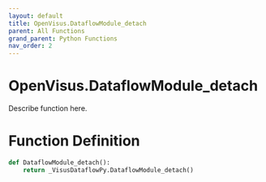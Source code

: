 ```yaml
---
layout: default
title: OpenVisus.DataflowModule_detach
parent: All Functions
grand_parent: Python Functions
nav_order: 2
---
```


# OpenVisus.DataflowModule_detach

Describe function here.

# Function Definition

```python
def DataflowModule_detach():
    return _VisusDataflowPy.DataflowModule_detach()
```